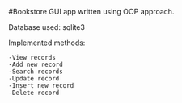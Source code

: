 #Bookstore GUI app written using OOP approach.

Database used: sqlite3


Implemented methods:

    -View records
    -Add new record
    -Search records
    -Update record
    -Insert new record
    -Delete record


